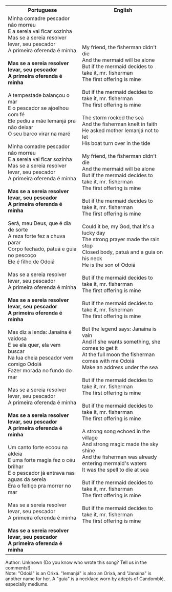<table class="capoeira-table">
    <tr class="header-row">
        <th>Portuguese</th>
        <th>English</th>
    </tr>
    <tr>
        <td>Minha comadre pescador não morreu<br>
E a sereia vai ficar sozinha<br>
Mas se a sereia resolver levar, seu pescador<br>
A primeira oferenda é minha<br>
<br>
<strong>Mas se a sereia resolver levar, seu pescador<br>
A primeira oferenda é minha</strong><br>
<br>
A tempestade balançou o mar<br>
E o pescador se ajoelhou com fé<br>
Ele pediu a mãe Iemanjá pra não deixar<br>
O seu barco virar na maré<br>
<br>
Minha comadre pescador não morreu<br>
E a sereia vai ficar sozinha<br>
Mas se a sereia resolver levar, seu pescador<br>
A primeira oferenda é minha<br>
<br>
<strong>Mas se a sereia resolver levar, seu pescador<br>
A primeira oferenda é minha</strong><br>
<br>
Será, meu Deus, que é dia de sorte<br>
A reza forte fez a chuva parar<br>
Corpo fechado, patuá e guia no pescoço<br>
Ele é filho de Odoiá<br>
<br>
Mas se a sereia resolver levar, seu pescador<br>
A primeira oferenda é minha<br>
<br>
<strong>Mas se a sereia resolver levar, seu pescador<br>
A primeira oferenda é minha</strong><br>
<br>
Mas diz a lenda: Janaína é vaidosa<br>
E se ela quer, ela vem buscar<br>
Na lua cheia pescador vem comigo Odoiá<br>
Fazer morada no fundo do mar<br>
<br>
Mas se a sereia resolver levar, seu pescador<br>
A primeira oferenda é minha<br>
<br>
<strong>Mas se a sereia resolver levar, seu pescador<br>
A primeira oferenda é minha</strong><br>
<br>
Um canto forte ecoou na aldeia<br>
E uma forte magia fez o céu brilhar<br>
E o pescador já entrava nas aguas da sereia<br>
Era o feitiço pra morrer no mar<br>
<br>
Mas se a sereia resolver levar, seu pescador<br>
A primeira oferenda é minha<br>
<br>
<strong>Mas se a sereia resolver levar, seu pescador<br>
A primeira oferenda é minha</strong></td>
        <td>My friend, the fisherman didn't die<br>
And the mermaid will be alone<br>
But if the mermaid decides to take it, mr. fisherman<br>
The first offering is mine<br>
<br>
But if the mermaid decides to take it, mr. fisherman<br>
The first offering is mine<br>
<br>
The storm rocked the sea<br>
And the fisherman knelt in faith<br>
He asked mother Iemanjá not to let<br>
His boat turn over in the tide<br>
<br>
My friend, the fisherman didn't die<br>
And the mermaid will be alone<br>
But if the mermaid decides to take it, mr. fisherman<br>
The first offering is mine<br>
<br>
But if the mermaid decides to take it, mr. fisherman<br>
The first offering is mine<br>
<br>
Could it be, my God, that it's a lucky day<br>
The strong prayer made the rain stop<br>
Closed body, patuá and a guia on his neck<br>
He is the son of Odoiá<br>
<br>
But if the mermaid decides to take it, mr. fisherman<br>
The first offering is mine<br>
<br>
But if the mermaid decides to take it, mr. fisherman<br>
The first offering is mine<br>
<br>
But the legend says: Janaína is vain<br>
And if she wants something, she comes to get it<br>
At the full moon the fisherman comes with me Odoiá<br>
Make an address under the sea<br>
<br>
But if the mermaid decides to take it, mr. fisherman<br>
The first offering is mine<br>
<br>
But if the mermaid decides to take it, mr. fisherman<br>
The first offering is mine<br>
<br>
A strong song echoed in the village<br>
And strong magic made the sky shine<br>
And the fisherman was already entering mermaid's waters<br>
It was the spell to die at sea<br>
<br>
But if the mermaid decides to take it, mr. fisherman<br>
The first offering is mine<br>
<br>
But if the mermaid decides to take it, mr. fisherman<br>
The first offering is mine</td>
    </tr>
</table>

<figcaption>
Author: Unknown (Do you know who wrote this song? Tell us in the comments!)<br>
Note: "Odoiá" is an Orixá. "Iemanjá" is also an Orixá, and "Janaína" is another name for her. A "guia" is a necklace worn by adepts of Candomblé, especially mediums.
</figcaption>